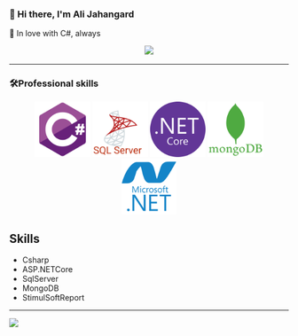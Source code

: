 ### 👋 Hi there, I'm Ali Jahangard 
💜 In love with C#, always
<!--
**jahangard58/jahangard58** is a ✨ _special_ ✨ repository because its `README.md` (this file) appears on your GitHub profile.

Here are some ideas to get you started:

- 🔭 I’m currently working on ...
- 🌱 I’m currently learning ...
- 👯 I’m looking to collaborate on ...
- 🤔 I’m looking for help with ...
- 💬 Ask me about ...
- 📫 How to reach me: ...
- 😄 Pronouns: ...
- ⚡ Fun fact: ...
-->
<p align="center">
 <a href="https://linkedin.com/in/ali-jahangard-355929224/" target="_blank">
  <img src="https://img.icons8.com/fluent/60/000000/linkedin.png" />
 </a>
</p>

---
  ### :hammer_and_wrench:Professional skills 


<p align="center"> 
  <img src="https://raw.githubusercontent.com/devicons/devicon/master/icons/csharp/csharp-original.svg" alt="csharp" width="100" height="100" />
  <img src="./icons8-microsoft-sql-server-480.svg" alt="SQL Server" height="100" width="100" >
  <img src="https://raw.githubusercontent.com/devicons/devicon/master/icons/dotnetcore/dotnetcore-original.svg" alt="dotnetcore" width="100" height="100" />
  <img alt="MongoDb" height="100" width="100" src="https://raw.githubusercontent.com/devicons/devicon/master/icons/mongodb/mongodb-plain-wordmark.svg">
  <img  alt="DotNet" height="100" width="100" src="https://raw.githubusercontent.com/devicons/devicon/master/icons/dot-net/dot-net-plain-wordmark.svg">
 
 
</p>



<div id="skills">
  <h2>Skills</h2>
  <ul>
     <li>Csharp</li>
    <li>ASP.NETCore</li>
    <li>SqlServer</li>
    <li>MongoDB</li>
    <li>StimulSoftReport</li>
 </ul>
</div>

---
 <img src="https://github-readme-stats.vercel.app/api?username=jahangard58&theme=tokyonight&show_icons=true" />

